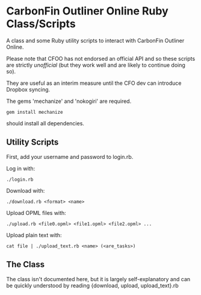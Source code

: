 # CarbonFin Outliner Online Ruby Class/Scripts

A class and some Ruby utility scripts to interact with CarbonFin Outliner Online.

Please note that CFOO has not endorsed an official API and so these scripts are strictly _unofficial_ (but they work well and are likely to continue doing so).

They are useful as an interim measure until the CFO dev can introduce Dropbox syncing.

The gems 'mechanize' and 'nokogiri' are required.

    gem install mechanize

should install all dependencies.

## Utility Scripts

First, add your username and password to login.rb.

Log in with:

    ./login.rb

Download with:

    ./download.rb <format> <name>

Upload OPML files with:

    ./upload.rb <file0.opml> <file1.opml> <file2.opml> ...

Upload plain text with:

    cat file | ./upload_text.rb <name> (<are_tasks>)


## The Class

The class isn't documented here, but it is largely self-explanatory and can be quickly understood by reading {download, upload, upload_text}.rb